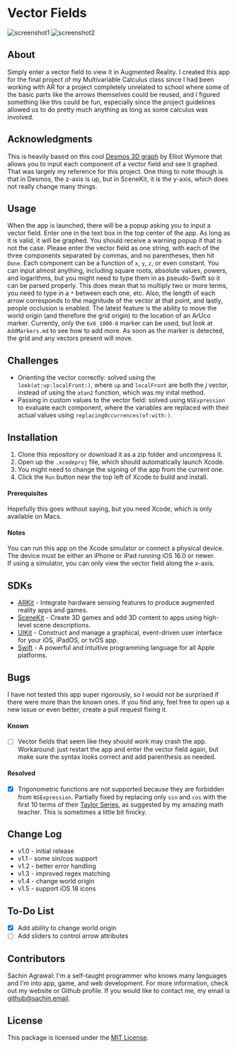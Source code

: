 # Vector Fields

![screenshot1](screenshot1.png)
![screenshot2](screenshot2.png)

## About
Simply enter a vector field to view it in Augmented Reality. I created this app for the final project of my Multivariable Calculus class since I had been working with AR for a project completely unrelated to school where some of the basic parts like the arrows themselves could be reused, and I figured something like this could be fun, especially since the project guidelines allowed us to do pretty much anything as long as some calculus was involved.

## Acknowledgments
This is heavily based on this cool [Desmos 3D graph](https://www.desmos.com/3d/lwagvtqhn3) by Elliot Wymore that allows you to input each component of a vector field and see it graphed. That was largely my reference for this project. One thing to note though is that in Desmos, the z-axis is up, but in SceneKit, it is the y-axis, which does not really change many things. 

## Usage
When the app is launched, there will be a popup asking you to input a vector field. Enter one in the text box in the top center of the app. As long as it is valid, it will be graphed. You should receive a warning popup if that is not the case. Please enter the vector field as one string, with each of the three components separated by commas, and no parentheses, then hit `Done`. Each component can be a function of `x`, `y`, `z`, or even constant. You can input almost anything, including square roots, absolute values, powers, and logarithms, but you might need to type them in as pseudo-Swift so it can be parsed properly. This does mean that to multiply two or more terms, you need to type in a `*` between each one, etc. Also, the length of each arrow corresponds to the magnitude of the vector at that point, and lastly, people occlusion is enabled. The latest feature is the ability to move the world origin (and therefore the grid origin) to the location of an ArUco marker. Currently, only the `6x6_1000-0` marker can be used, but look at `AddMarkers.md` to see how to add more. As soon as the marker is detected, the grid and any vectors present will move.

## Challenges
* Orienting the vector correctly: solved using the `look(at:up:localFront:)`, where `up` and `localFront` are both the *j* vector, instead of using the `atan2` function, which was my inital method.
* Passing in custom values to the vector field: solved using `NSExpression` to evaluate each component, where the variables are replaced with their actual values using `replacingOccurrences(of:with:)`.

## Installation
1. Clone this repository or download it as a zip folder and uncompress it.
2. Open up the `.xcodeproj` file, which should automatically launch Xcode.
3. You might need to change the signing of the app from the current one.
4. Click the `Run` button near the top left of Xcode to build and install.

#### Prerequisites
Hopefully this goes without saying, but you need Xcode, which is only available on Macs.

#### Notes
You can run this app on the Xcode simulator or connect a physical device. <br>
The device must be either an iPhone or iPad running iOS 16.0 or newer. <br>
If using a simulator, you can only view the vector field along the x-axis.

## SDKs
* [ARKit](https://developer.apple.com/documentation/arkit/) - Integrate hardware sensing features to produce augmented reality apps and games.
* [SceneKit](https://developer.apple.com/documentation/scenekit/) - Create 3D games and add 3D content to apps using high-level scene descriptions.
* [UIKit](https://developer.apple.com/documentation/uikit/) - Construct and manage a graphical, event-driven user interface for your iOS, iPadOS, or tvOS app.
* [Swift](https://developer.apple.com/swift/) - A powerful and intuitive programming language for all Apple platforms.

## Bugs
I have not tested this app super rigorously, so I would not be surprised if there were more than the known ones. If you find any, feel free to open up a new issue or even better, create a pull request fixing it.

#### Known
- [ ] Vector fields that seem like they should work may crash the app. Workaround: just restart the app and enter the vector field again, but make sure the syntax looks correct and add parenthesis as needed.

#### Resolved
- [x] Trigonometric functions are not supported because they are forbidden from `NSExpression`. Partially fixed by replacing only `sin` and `cos` with the first 10 terms of their [Taylor Series](https://en.wikipedia.org/wiki/Taylor_series#Trigonometric_functions), as suggested by my amazing math teacher. This is sometimes a little bit finicky.

## Change Log
* v1.0 - initial release
* v1.1 - some sin/cos support
* v1.2 - better error handling
* v1.3 - improved regex matching
* v1.4 - change world origin
* v1.5 - support iOS 18 icons

## To-Do List
- [x] Add ability to change world origin
- [ ] Add sliders to control arrow attributes

## Contributors
Sachin Agrawal: I'm a self-taught programmer who knows many languages and I'm into app, game, and web development. For more information, check out my website or Github profile. If you would like to contact me, my email is [github@sachin.email](mailto:github@sachin.email).

## License
This package is licensed under the [MIT License](LICENSE.txt).
